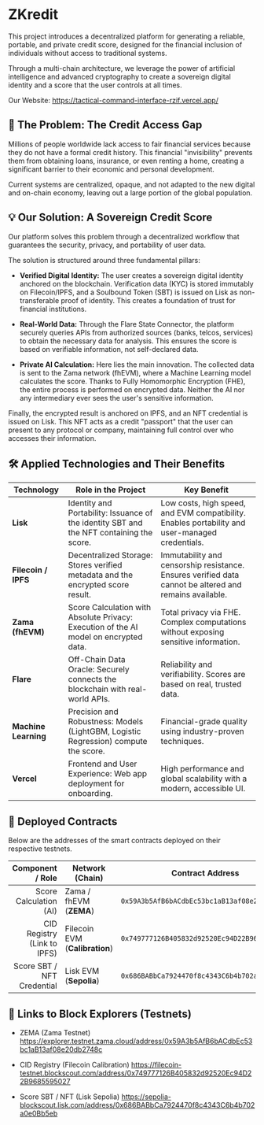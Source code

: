 # ZKredit 

This project introduces a decentralized platform for generating a reliable, portable, and private credit score, designed for the financial inclusion of individuals without access to traditional systems.

Through a multi-chain architecture, we leverage the power of artificial intelligence and advanced cryptography to create a sovereign digital identity and a score that the user controls at all times.

Our Website: https://tactical-command-interface-rzif.vercel.app/

## 🎯 The Problem: The Credit Access Gap

Millions of people worldwide lack access to fair financial services because they do not have a formal credit history. This financial "invisibility" prevents them from obtaining loans, insurance, or even renting a home, creating a significant barrier to their economic and personal development.

Current systems are centralized, opaque, and not adapted to the new digital and on-chain economy, leaving out a large portion of the global population.

## 💡 Our Solution: A Sovereign Credit Score

Our platform solves this problem through a decentralized workflow that guarantees the security, privacy, and portability of user data.

The solution is structured around three fundamental pillars:

- **Verified Digital Identity:** The user creates a sovereign digital identity anchored on the blockchain. Verification data (KYC) is stored immutably on Filecoin/IPFS, and a Soulbound Token (SBT) is issued on Lisk as non-transferable proof of identity. This creates a foundation of trust for financial institutions.

- **Real-World Data:** Through the Flare State Connector, the platform securely queries APIs from authorized sources (banks, telcos, services) to obtain the necessary data for analysis. This ensures the score is based on verifiable information, not self-declared data.

- **Private AI Calculation:** Here lies the main innovation. The collected data is sent to the Zama network (fhEVM), where a Machine Learning model calculates the score. Thanks to Fully Homomorphic Encryption (FHE), the entire process is performed on encrypted data. Neither the AI nor any intermediary ever sees the user's sensitive information.

Finally, the encrypted result is anchored on IPFS, and an NFT credential is issued on Lisk. This NFT acts as a credit "passport" that the user can present to any protocol or company, maintaining full control over who accesses their information.

## 🛠️ Applied Technologies and Their Benefits

| Technology       | Role in the Project                                                                 | Key Benefit                                                                                          |
|------------------|--------------------------------------------------------------------------------------|-------------------------------------------------------------------------------------------------------|
| **Lisk**         | Identity and Portability: Issuance of the identity SBT and the NFT containing the score. | Low costs, high speed, and EVM compatibility. Enables portability and user-managed credentials.      |
| **Filecoin / IPFS** | Decentralized Storage: Stores verified metadata and the encrypted score result.     | Immutability and censorship resistance. Ensures verified data cannot be altered and remains available.|
| **Zama (fhEVM)** | Score Calculation with Absolute Privacy: Execution of the AI model on encrypted data. | Total privacy via FHE. Complex computations without exposing sensitive information.                  |
| **Flare**        | Off-Chain Data Oracle: Securely connects the blockchain with real-world APIs.         | Reliability and verifiability. Scores are based on real, trusted data.                               |
| **Machine Learning** | Precision and Robustness: Models (LightGBM, Logistic Regression) compute the score. | Financial-grade quality using industry-proven techniques.                                             |
| **Vercel**       | Frontend and User Experience: Web app deployment for onboarding.                      | High performance and global scalability with a modern, accessible UI.                                 |

## 📜 Deployed Contracts

Below are the addresses of the smart contracts deployed on their respective testnets.

| Component / Role           | Network (Chain)                | Contract Address                                   |
|---------------------------:|--------------------------------|----------------------------------------------------|
| Score Calculation (AI)     | Zama / fhEVM (**ZEMA**)        | `0x59A3b5AfB6bACdbEc53bc1aB13af08e20db2748c`       |
| CID Registry (Link to IPFS)| Filecoin EVM (**Calibration**) | `0x749777126B405832d92520Ec94D22B9685595027`       |
| Score SBT / NFT Credential | Lisk EVM (**Sepolia**)         | `0x686BABbCa7924470f8c4343C6b4b702a0e0Bb5eb`       |

## 🔗 Links to Block Explorers (Testnets)

- ZEMA (Zama Testnet)
  https://explorer.testnet.zama.cloud/address/0x59A3b5AfB6bACdbEc53bc1aB13af08e20db2748c

- CID Registry (Filecoin Calibration)
  https://filecoin-testnet.blockscout.com/address/0x749777126B405832d92520Ec94D22B9685595027

- Score SBT / NFT (Lisk Sepolia)
  https://sepolia-blockscout.lisk.com/address/0x686BABbCa7924470f8c4343C6b4b702a0e0Bb5eb



